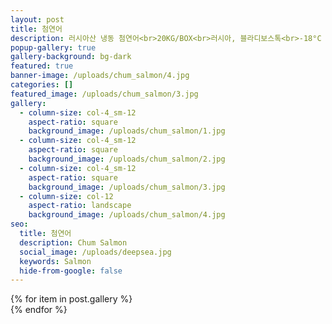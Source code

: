 ```yaml
---
layout: post
title: 첨연어
description: 러시아산 냉동 첨연어<br>20KG/BOX<br>러시아, 블라디보스톡<br>-18°С 이하 냉동보관
popup-gallery: true
gallery-background: bg-dark
featured: true
banner-image: /uploads/chum_salmon/4.jpg
categories: []
featured_image: /uploads/chum_salmon/3.jpg
gallery:
  - column-size: col-4_sm-12
    aspect-ratio: square
    background_image: /uploads/chum_salmon/1.jpg
  - column-size: col-4_sm-12
    aspect-ratio: square
    background_image: /uploads/chum_salmon/2.jpg
  - column-size: col-4_sm-12
    aspect-ratio: square
    background_image: /uploads/chum_salmon/3.jpg
  - column-size: col-12
    aspect-ratio: landscape
    background_image: /uploads/chum_salmon/4.jpg
seo:
  title: 첨연어
  description: Chum Salmon
  social_image: /uploads/deepsea.jpg
  keywords: Salmon
  hide-from-google: false
---
```


<section class="padded {{page.gallery-background}}">
  <div class="gallery grid">
      {% for item in post.gallery %}
      <div class="{{item.column-size}}">
        <div class="bg-image {{item.aspect-ratio}}" style="background-image: url('{{item.background_image}}');">
        </div>
      </div>
      {% endfor %}
  </div>
</section>
